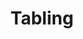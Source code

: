 ---
title: "Tabling"
event-name: "Tabling"
event-regular-date: "Date: Wednesday"
event-time: "11:00 ~ 2:00 pm"
event-location: "Location: Right down Bronze Scotty Lane"
event-bg-img: "img/events/tabling.jpg"
event-description: "Come stop by and say hi to your favorite officers! We love your company!"
---
